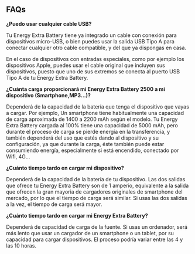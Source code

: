 ## FAQs

**¿Puedo usar cualquier cable USB?**

Tu Energy Extra Battery tiene ya integrado un cable con conexión para dispositivos micro-USB, o bien puedes usar la salida USB Tipo A para conectar cualquier otro cable compatible, y del que ya dispongas en casa.

En el caso de dispositivos con entradas especiales, como por ejemplo los dispositivos Apple, puedes usar el cable original que incluyen sus dispositivos, puesto que uno de sus extremos se conecta al puerto USB Tipo A de tu Energy Extra Battery.

**¿Cuánta carga proporcionará mi Energy Extra Battery 2500 a mi dispositivo (Smartphone,MP3…)?**

Dependerá de la capacidad de la batería que tenga el dispositivo que vayas a cargar.
Por ejemplo, Un smartphone tiene habitualmente una capacidad de carga aproximada de 1400 a 2200 mAh según el modelo.
Tu Energy Extra Battery cargada al 100% tiene una capacidad de 5000 mAh, pero durante el proceso de carga se pierde energía en la transferencia, y también dependerá del uso que estés dando al dispositivo y su configuración, ya que durante la carga, éste también puede estar consumiendo energía, especialmente si está encendido, conectado por Wifi, 4G...

**¿Cuánto tiempo tardo en cargar mi dispositivo?**

Dependerá de la capacidad de la batería de tu dispositivo. Las dos salidas que ofrece tu Energy Extra Battery son de 1 amperio, equivalente a la salida que ofrecen la gran mayoria de cargadores originales de smartphone del mercado, por lo que el tiempo de carga será similar. Si usas las dos salidas a la vez, el tiempo de carga será mayor.

**¿Cuánto tiempo tardo en cargar mi Energy Extra Battery?**

Dependerá de capacidad de carga de la fuente. Si usas un ordenador, será más lento que usar un cargador de un smartphone o un tablet, por su capacidad para cargar dispositivos. El proceso podría variar entre las 4 y las 10 horas.



